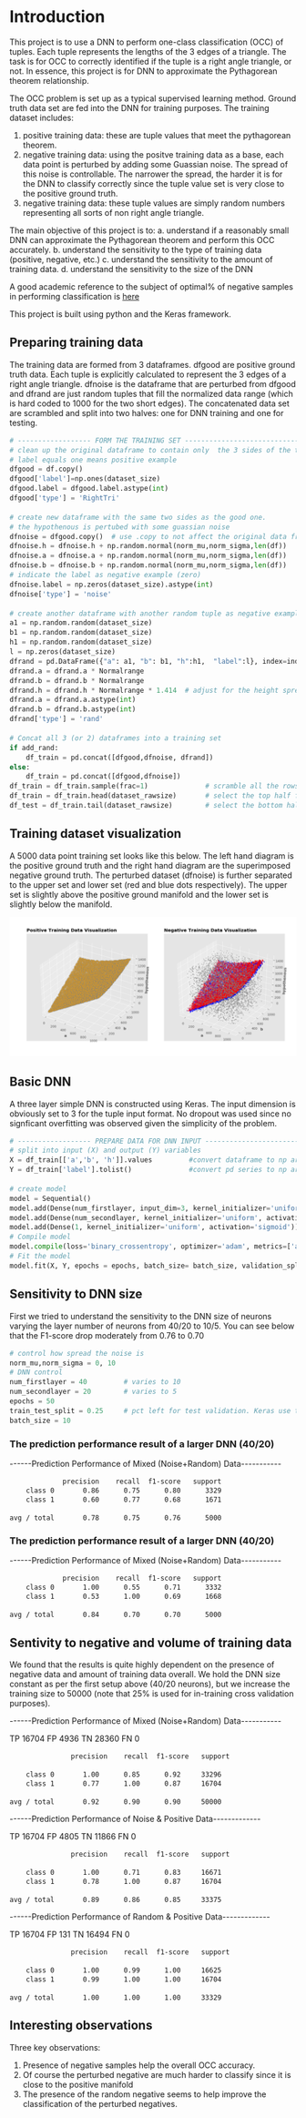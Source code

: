 # Introduction

This project is to use a DNN to perform one-class classification (OCC) of tuples.  Each tuple represents the lengths of the 3 edges of a triangle.  The task is for OCC to correctly identified if the tuple is a right angle triangle, or not. In essence, this project is for DNN to approximate the Pythagorean theorem relationship. 

The OCC problem is set up as a typical supervised learning method.  Ground truth data set are fed into the DNN for training purposes. The training dataset includes:

1.  positive training data: these are tuple values that meet the pythagorean theorem.
2.  negative training data: using the positve training data as a base, each data point is perturbed by adding some Guassian noise.  The spread of this noise is controllable.  The narrower the spread, the harder it is for the DNN to classify correctly since the tuple value set is very close to the positive ground truth. 
3.  negative training data: these tuple values are simply random numbers representing all sorts of non right angle triangle. 

The main objective of this project is to:
a. understand if a reasonably small DNN can approximate the Pythagorean theorem and perform this OCC accurately.
b. understand the sensitivity to the type of training data (positive, negative, etc.)
c. understand the sensitivity to the amount of training data.
d. understand the sensitivity to the size of the DNN 

A good academic reference to the subject of optimal% of negative samples in performing classification is [here](https://www.researchgate.net/publication/229039329_Determining_the_optimal_percent_of_negative_examples_used_in_training_the_multilayer_perceptron_neural_networks)

This project is built using python and the Keras framework. 

## Preparing training data

The training data are formed from 3 dataframes.  dfgood are positive ground truth data. Each tuple is explicitly calculated to represent the 3 edges of a right angle triangle.  dfnoise is the dataframe that are perturbed from dfgood and dfrand are just random tuples that fill the normalized data range (which is hard coded to 1000 for the two short edges). The concatenated data set are scrambled and split into two halves: one for DNN training and one for testing.  

```python
# ------------------ FORM THE TRAINING SET -----------------------------------------
# clean up the original dataframe to contain only  the 3 sides of the triangle
# label equals one means positive example
dfgood = df.copy()
dfgood['label']=np.ones(dataset_size)
dfgood.label = dfgood.label.astype(int)
dfgood['type'] = 'RightTri'

# create new dataframe with the same two sides as the good one. 
# the hypothenous is pertubed with some guassian noise
dfnoise = dfgood.copy()  # use .copy to not affect the original data frame
dfnoise.h = dfnoise.h + np.random.normal(norm_mu,norm_sigma,len(df))
dfnoise.a = dfnoise.a + np.random.normal(norm_mu,norm_sigma,len(df))
dfnoise.b = dfnoise.b + np.random.normal(norm_mu,norm_sigma,len(df))
# indicate the label as negative example (zero)
dfnoise.label = np.zeros(dataset_size).astype(int)
dfnoise['type'] = 'noise'

# create another dataframe with another random tuple as negative example
a1 = np.random.random(dataset_size)
b1 = np.random.random(dataset_size)
h1 = np.random.random(dataset_size)
l = np.zeros(dataset_size)
dfrand = pd.DataFrame({"a": a1, "b": b1, "h":h1,  "label":l}, index=index)
dfrand.a = dfrand.a * Normalrange
dfrand.b = dfrand.b * Normalrange
dfrand.h = dfrand.h * Normalrange * 1.414  # adjust for the height spread
dfrand.a = dfrand.a.astype(int)
dfrand.b = dfrand.b.astype(int)
dfrand['type'] = 'rand'

# Concat all 3 (or 2) dataframes into a training set
if add_rand:
	df_train = pd.concat([dfgood,dfnoise, dfrand])  
else:
	df_train = pd.concat([dfgood,dfnoise])
df_train = df_train.sample(frac=1) 				# scramble all the rows
df_train = df_train.head(dataset_rawsize) 		# select the top half for training
df_test = df_train.tail(dataset_rawsize)  		# select the bottom half for testing

```


## Training dataset visualization

A 5000 data point training set looks like this below. The left hand diagram is the positive ground truth and the right hand diagram are the superimposed negative ground truth.  The perturbed dataset (dfnoise) is further separated to the upper set and lower set (red and blue dots respectively).  The upper set is slightly above the positive ground manifold and the lower set is slightly below the manifold. 

![image of 5000 points training set](https://github.com/dennylslee/Pythagorean-classification-DNN/blob/master/5000TrainingSetVis.png)

## Basic DNN 

A three layer simple DNN is constructed using Keras. The input dimension is obviously set to 3 for the tuple input format.  No dropout was used since no signficant overfitting was observed given the simplicity of the problem.


```python
# ------------------ PREPARE DATA FOR DNN INPUT -----------------------------------------
# split into input (X) and output (Y) variables
X = df_train[['a','b', 'h']].values 		#convert dataframe to np array for Keras
Y = df_train['label'].tolist() 				#convert pd series to np array for Keras

# create model
model = Sequential()
model.add(Dense(num_firstlayer, input_dim=3, kernel_initializer='uniform', activation='relu'))
model.add(Dense(num_secondlayer, kernel_initializer='uniform', activation='relu'))
model.add(Dense(1, kernel_initializer='uniform', activation='sigmoid'))
# Compile model
model.compile(loss='binary_crossentropy', optimizer='adam', metrics=['accuracy'])
# Fit the model
model.fit(X, Y, epochs = epochs, batch_size= batch_size, validation_split = train_test_split, verbose=2)

```

## Sensitivity to DNN size 

First we tried to understand the sensitivity to the DNN size of neurons varying the layer number of neurons from 40/20 to 10/5.  You can see below that the F1-score drop moderately from 0.76 to 0.70

```python
# control how spread the noise is
norm_mu,norm_sigma = 0, 10
# DNN control 
num_firstlayer = 40 		# varies to 10
num_secondlayer = 20		# varies to 5
epochs = 50
train_test_split = 0.25		# pct left for test validation. Keras use the latter port of dataset
batch_size = 10
```

### The prediction performance result of a larger DNN (40/20)

------Prediction Performance of Mixed (Noise+Random) Data----------- 

```
             precision    recall  f1-score   support
    class 0       0.86      0.75      0.80      3329
    class 1       0.60      0.77      0.68      1671

avg / total       0.78      0.75      0.76      5000
```

### The prediction performance result of a larger DNN (40/20)

------Prediction Performance of Mixed (Noise+Random) Data----------- 

```
             precision    recall  f1-score   support
    class 0       1.00      0.55      0.71      3332
    class 1       0.53      1.00      0.69      1668

avg / total       0.84      0.70      0.70      5000
```

## Sentivity to negative and volume of training data 

We found that the results is quite highly dependent on the presence of negative data and amount of training data overall.  We hold the DNN size constant as per the first setup above (40/20 neurons), but we increase the training size to 50000 (note that 25% is used for in-training cross validation purposes).

------Prediction Performance of Mixed (Noise+Random) Data----------- 

TP 16704 FP 4936 TN 28360 FN 0 

```
               precision    recall  f1-score   support

    class 0       1.00      0.85      0.92     33296
    class 1       0.77      1.00      0.87     16704

avg / total       0.92      0.90      0.90     50000
```
  

------Prediction Performance of Noise & Positive Data------------- 

TP 16704 FP 4805 TN 11866 FN 0 

```
               precision    recall  f1-score   support

    class 0       1.00      0.71      0.83     16671
    class 1       0.78      1.00      0.87     16704

avg / total       0.89      0.86      0.85     33375
```
  
------Prediction Performance of Random & Positive Data------------- 

TP 16704 FP 131 TN 16494 FN 0 

```
               precision    recall  f1-score   support

    class 0       1.00      0.99      1.00     16625
    class 1       0.99      1.00      1.00     16704

avg / total       1.00      1.00      1.00     33329
```
 
## Interesting observations

Three key observations:
1. Presence of negative samples help the overall OCC accuracy.
2. Of course the perturbed negative are much harder to classify since it is close to the positive manifold
3. The presence of the random negative seems to help improve the classification of the perturbed negatives.